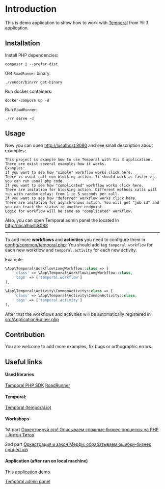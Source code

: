 # Introduction

This is demo application to show how to work with [Temporal](https://github.com/temporalio/sdk-php) from Yii 3 application.

## Installation
Install PHP dependencies:

```shell
composer i --prefer-dist
```

Get `RoadRunner` binary:

```shell
./vendor/bin/rr get-binary
```

Run docker containers:

```shell
docker-compose up -d
```

Run `RoadRunner`:

```shell
./rr serve -d
```

## Usage

Now you can open [http://localhost:8080](http://localhost:8080/)
and see small description about examples:

```
This project is example how to use Temporal with Yii 3 application.
There are exist several examples how it works.
Examples:
If you want to see how "simple" workflow works click here.
There is usual call non-blocking action. It should work as faster as you can run usual php code.
If you want to see how "complicated" workflow works click here.
There are imitation for blocking action. Different methods calls will run with random delay: from 1 to 5 seconds per call.
If you want to see how "deferred" workflow works click here.
There are imitation for asynchronous action. You will get "job id" and you can track the status in another endpoint.
Logic for workflow will be same as "complicated" workflow.
```

Also, you can open Temporal admin panel the located in [http://localhost:8088](http://localhost:8088/)

---

To add more **workflows** and **activities** you need to configure them in [config/common/temporal.php](config/common/temporal.php):
You should add tag `temporal.workflow` for each new workflow and `temporal.activity` for each new activity.

Example:
```php
\App\Temporal\Workflow\LongWorkflow::class => [
    'class' => \App\Temporal\Workflow\LongWorkflow::class,
    'tags' => ['temporal.workflow']
],

\App\Temporal\Activity\CommonActivity::class => [
    'class' => \App\Temporal\Activity\CommonActivity::class,
    'tags' => ['temporal.activity']
],
```

After that the workflows and activities will be automatically registered in [src/ApplicationRunner.php](src/ApplicationRunner.php)

## Contribution

You are welcome to add more examples, fix bugs or orthographic errors.

## Useful links

#### Used libraries
[Temporal PHP SDK](https://github.com/temporalio/sdk-php)
[RoadRunner](https://github.com/spiral/roadrunner)

#### Temporal:
[Temporal (temporal.io)](https://temporal.io/)

#### Workshops
1st part [Оркестрируй это! Описываем сложные бизнес процессы на PHP - Антон Титов](https://www.youtube.com/watch?v=0NCMEaFMj_M)

2nd part [Оркестрация и закон Мерфи: обрабатываем ошибки-бизнес процессов](https://www.youtube.com/watch?v=upL8o-OXYEc)

#### Application (after run on local machine)
[This application demo](http://localhost:8080/)

[Temporal admin panel](http://localhost:8088/)

